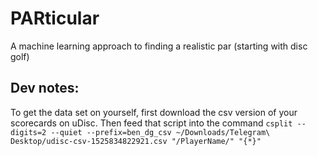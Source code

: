 # PARticular
A machine learning approach to finding a realistic par (starting with disc golf)


## Dev notes:
To get the data set on yourself, first download the csv version of your scorecards on uDisc.
Then feed that script into the command `csplit --digits=2 --quiet --prefix=ben_dg_csv ~/Downloads/Telegram\ Desktop/udisc-csv-1525834822921.csv "/PlayerName/" "{*}"`
